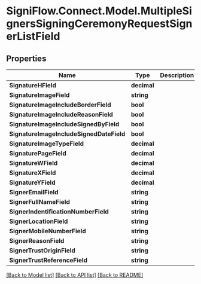 # SigniFlow.Connect.Model.MultipleSignersSigningCeremonyRequestSignerListField

## Properties

Name | Type | Description | Notes
------------ | ------------- | ------------- | -------------
**SignatureHField** | **decimal** |  | 
**SignatureImageField** | **string** |  | 
**SignatureImageIncludeBorderField** | **bool** |  | 
**SignatureImageIncludeReasonField** | **bool** |  | 
**SignatureImageIncludeSignedByField** | **bool** |  | 
**SignatureImageIncludeSignedDateField** | **bool** |  | 
**SignatureImageTypeField** | **decimal** |  | 
**SignaturePageField** | **decimal** |  | 
**SignatureWField** | **decimal** |  | 
**SignatureXField** | **decimal** |  | 
**SignatureYField** | **decimal** |  | 
**SignerEmailField** | **string** |  | 
**SignerFullNameField** | **string** |  | 
**SignerIndentificationNumberField** | **string** |  | 
**SignerLocationField** | **string** |  | 
**SignerMobileNumberField** | **string** |  | 
**SignerReasonField** | **string** |  | 
**SignerTrustOriginField** | **string** |  | 
**SignerTrustReferenceField** | **string** |  | 

[[Back to Model list]](../README.md#documentation-for-models) [[Back to API list]](../README.md#documentation-for-api-endpoints) [[Back to README]](../README.md)


